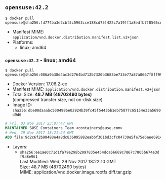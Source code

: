 ## `opensuse:42.2`

```console
$ docker pull opensuse@sha256:fd774ba3e2cbf3c5963cce188cd75f422c7a19ff1a8edfb7f8565cd9aa0bdf0c
```

-	Manifest MIME: `application/vnd.docker.distribution.manifest.list.v2+json`
-	Platforms:
	-	linux; amd64

### `opensuse:42.2` - linux; amd64

```console
$ docker pull opensuse@sha256:086a9a38d4ac3d2764bd712b7320b3683be733e77a87a0667f8ff9960e4798ce
```

-	Docker Version: 17.06.2-ce
-	Manifest MIME: `application/vnd.docker.distribution.manifest.v2+json`
-	Total Size: **48.7 MB (48702490 bytes)**  
	(compressed transfer size, not on-disk size)
-	Image ID: `sha256:dbe00daaabc5004986e02924b39fc45f54436b1eb75877c65154e33a5690d9d6`

```dockerfile
# Fri, 03 Nov 2017 23:07:47 GMT
MAINTAINER SUSE Containers Team <containers@suse.com>
# Wed, 29 Nov 2017 18:21:24 GMT
ADD file:9d2c6f2b90480e4a8dc836095882eabbf361bd3cfc04730e5fe75e6aee691406 in / 
```

-	Layers:
	-	`sha256:ee1ae0c71d1fa79e298b2097835e454dca56669c7867c7805b674e3df9a8e961`  
		Last Modified: Wed, 29 Nov 2017 18:22:10 GMT  
		Size: 48.7 MB (48702490 bytes)  
		MIME: application/vnd.docker.image.rootfs.diff.tar.gzip
